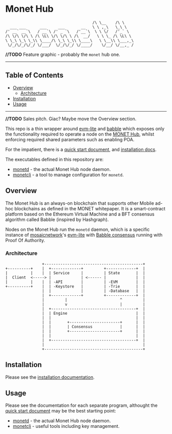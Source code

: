 # Monet Hub

```
                                      /\ \__    /\ \    
  ___ ___      ___     ___       __   \ \ ,_\   \_\ \   
/' __` __`\   / __`\ /' _ `\   /'__`\  \ \ \/   /'_` \  
/\ \/\ \/\ \ /\ \L\ \/\ \/\ \ /\  __/   \ \ \_ /\ \L\ \ 
\ \_\ \_\ \_\\ \____/\ \_\ \_\\ \____\   \ \__\\ \___,_\
 \/_/\/_/\/_/ \/___/  \/_/\/_/ \/____/    \/__/ \/__,_ /
```

**//TODO** Feature graphic - probably the `monet` hub one.

----

## Table of Contents

+ [Overview](#overview)
    + [Architecture](#architecture)
+ [Installation](#installation)
+ [Usage](#usage)

----

**//TODO** Sales pitch. Giac? Maybe move the Overview section. 

This repo is a thin wrapper around [evm-lite](https://github.com/mosaicnetworks/evm-lite) and [babble](https://github.com/mosaicnetworks/babble) which exposes only the functionality required to operate a node on the [MONET Hub](https://monet.network/about.html), whilst enforcing required shared parameters such as enabling POA. 

For the impatient, there is a [quick start document](docs/README.md), and [installation docs](docs/install.md).

The executables defined in this repository are: 

- [monetd](docs/monetd.md) - the actual Monet Hub node daemon.
- [monetcli](docs/monetcli.md) - a tool to manage configuration for `monetd`. 

## Overview

The Monet Hub is an always-on blockchain that supports other Mobile ad-hoc 
blockchains as defined in the MONET whitepaper. It is a smart-contract platform
based on the Ethereum Virtual Machine and a BFT consensus algorithm called
Babble (inspired by Hashgraph).

Nodes on the Monet Hub run the `monetd` daemon, which is a specific instance of 
[mosaicnetwork](https://mosaicnetworks.io)'s 
[evm-lite](https://github.com/mosaicnetworks/evm-lite)  with 
[Babble consensus](https://github.com/mosaicnetworks/babble) running with Proof Of Authority.

### Architecture

```
                +-------------------------------------------+
+----------+    |  +-------------+         +-------------+  |       
|          |    |  | Service     |         | State       |  |
|  Client  <-----> |             | <------ |             |  |
|          |    |  | -API        |         | -EVM        |  |
+----------+    |  | -Keystore   |         | -Trie       |  |
                |  |             |         | -Database   |  |
                |  +-------------+         +-------------+  |
                |         |                       ^         |     
                |         v                       |         |
                |  +-------------------------------------+  |
                |  | Engine                              |  |
                |  |                                     |  |
                |  |       +----------------------+      |  |
                |  |       | Consensus            |      |  |
                |  |       +----------------------+      |  |
                |  |                                     |  |
                |  +-------------------------------------+  |
                |                                           |
                +-------------------------------------------+

```




## Installation

Please see the [installation documentation](docs/install.md).

## Usage

Please see the documentation for each separate program, althought the [quick start document](docs/README.md) may be the best starting point:

- [monetd](docs/monetd.md) - the actual Monet Hub node daemon.
- [monetcli](docs/monetcli.md) - useful tools including key management. 
